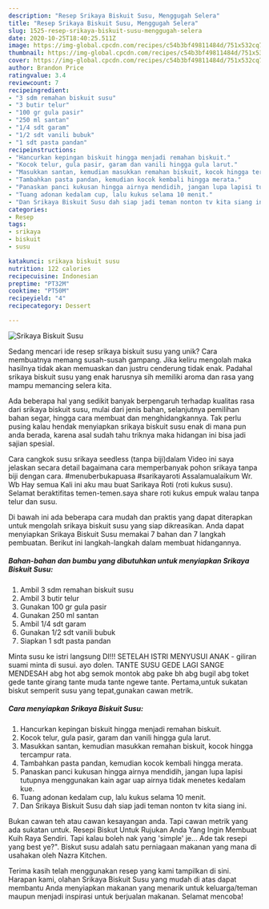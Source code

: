 ```yaml
---
description: "Resep Srikaya Biskuit Susu, Menggugah Selera"
title: "Resep Srikaya Biskuit Susu, Menggugah Selera"
slug: 1525-resep-srikaya-biskuit-susu-menggugah-selera
date: 2020-10-25T18:40:25.511Z
image: https://img-global.cpcdn.com/recipes/c54b3bf49811484d/751x532cq70/srikaya-biskuit-susu-foto-resep-utama.jpg
thumbnail: https://img-global.cpcdn.com/recipes/c54b3bf49811484d/751x532cq70/srikaya-biskuit-susu-foto-resep-utama.jpg
cover: https://img-global.cpcdn.com/recipes/c54b3bf49811484d/751x532cq70/srikaya-biskuit-susu-foto-resep-utama.jpg
author: Brandon Price
ratingvalue: 3.4
reviewcount: 7
recipeingredient:
- "3 sdm remahan biskuit susu"
- "3 butir telur"
- "100 gr gula pasir"
- "250 ml santan"
- "1/4 sdt garam"
- "1/2 sdt vanili bubuk"
- "1 sdt pasta pandan"
recipeinstructions:
- "Hancurkan kepingan biskuit hingga menjadi remahan biskuit."
- "Kocok telur, gula pasir, garam dan vanili hingga gula larut."
- "Masukkan santan, kemudian masukkan remahan biskuit, kocok hingga tercampur rata."
- "Tambahkan pasta pandan, kemudian kocok kembali hingga merata."
- "Panaskan panci kukusan hingga airnya mendidih, jangan lupa lapisi tutupnya menggunakan kain agar uap airnya tidak menetes kedalam kue."
- "Tuang adonan kedalam cup, lalu kukus selama 10 menit."
- "Dan Srikaya Biskuit Susu dah siap jadi teman nonton tv kita siang ini."
categories:
- Resep
tags:
- srikaya
- biskuit
- susu

katakunci: srikaya biskuit susu 
nutrition: 122 calories
recipecuisine: Indonesian
preptime: "PT32M"
cooktime: "PT50M"
recipeyield: "4"
recipecategory: Dessert

---
```



![Srikaya Biskuit Susu](https://img-global.cpcdn.com/recipes/c54b3bf49811484d/751x532cq70/srikaya-biskuit-susu-foto-resep-utama.jpg)

Sedang mencari ide resep srikaya biskuit susu yang unik? Cara membuatnya memang susah-susah gampang. Jika keliru mengolah maka hasilnya tidak akan memuaskan dan justru cenderung tidak enak. Padahal srikaya biskuit susu yang enak harusnya sih memiliki aroma dan rasa yang mampu memancing selera kita.

Ada beberapa hal yang sedikit banyak berpengaruh terhadap kualitas rasa dari srikaya biskuit susu, mulai dari jenis bahan, selanjutnya pemilihan bahan segar, hingga cara membuat dan menghidangkannya. Tak perlu pusing kalau hendak menyiapkan srikaya biskuit susu enak di mana pun anda berada, karena asal sudah tahu triknya maka hidangan ini bisa jadi sajian spesial.

Cara cangkok susu srikaya seedless (tanpa biji)dalam Video ini saya jelaskan secara detail bagaimana cara memperbanyak pohon srikaya tanpa biji dengan cara. #menuberbukapuasa #sarikayaroti Assalamualaikum Wr. Wb Hay semua Kali ini aku mau buat Sarikaya Roti (roti kukus susu). Selamat beraktifitas temen-temen.saya share roti kukus empuk walau tanpa telur dan susu.


Di bawah ini ada beberapa cara mudah dan praktis yang dapat diterapkan untuk mengolah srikaya biskuit susu yang siap dikreasikan. Anda dapat menyiapkan Srikaya Biskuit Susu memakai 7 bahan dan 7 langkah pembuatan. Berikut ini langkah-langkah dalam membuat hidangannya.

<!--inarticleads1-->

##### Bahan-bahan dan bumbu yang dibutuhkan untuk menyiapkan Srikaya Biskuit Susu:

1. Ambil 3 sdm remahan biskuit susu
1. Ambil 3 butir telur
1. Gunakan 100 gr gula pasir
1. Gunakan 250 ml santan
1. Ambil 1/4 sdt garam
1. Gunakan 1/2 sdt vanili bubuk
1. Siapkan 1 sdt pasta pandan


Minta susu ke istri langsung DI!!! SETELAH ISTRI MENYUSUI ANAK - giliran suami minta di susui. ayo dolen. TANTE SUSU GEDE LAGI SANGE MENDESAH abg hot abg semok montok abg pake bh abg bugil abg toket gede tante girang tante muda tante ngewe tante. Pertama,untuk sukatan biskut semperit susu yang tepat,gunakan cawan metrik. 

<!--inarticleads2-->

##### Cara menyiapkan Srikaya Biskuit Susu:

1. Hancurkan kepingan biskuit hingga menjadi remahan biskuit.
1. Kocok telur, gula pasir, garam dan vanili hingga gula larut.
1. Masukkan santan, kemudian masukkan remahan biskuit, kocok hingga tercampur rata.
1. Tambahkan pasta pandan, kemudian kocok kembali hingga merata.
1. Panaskan panci kukusan hingga airnya mendidih, jangan lupa lapisi tutupnya menggunakan kain agar uap airnya tidak menetes kedalam kue.
1. Tuang adonan kedalam cup, lalu kukus selama 10 menit.
1. Dan Srikaya Biskuit Susu dah siap jadi teman nonton tv kita siang ini.


Bukan cawan teh atau cawan kesayangan anda. Tapi cawan metrik yang ada sukatan untuk. Resepi Biskut Untuk Rujukan Anda Yang Ingin Membuat Kuih Raya Sendiri. Tapi kalau boleh nak yang &#39;simple&#39; je… Ade tak resepi yang best ye?&#34;. Biskut susu adalah satu perniagaan makanan yang mana di usahakan oleh Nazra Kitchen. 

Terima kasih telah menggunakan resep yang kami tampilkan di sini. Harapan kami, olahan Srikaya Biskuit Susu yang mudah di atas dapat membantu Anda menyiapkan makanan yang menarik untuk keluarga/teman maupun menjadi inspirasi untuk berjualan makanan. Selamat mencoba!
